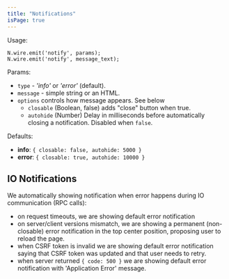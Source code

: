 ```yaml
---
title: "Notifications"
isPage: true
---
```


Usage:

```
N.wire.emit('notify', params);
N.wire.emit('notify', message_text);
```

Params:

* `type` - _'info'_ or _'error'_ (default).
* `message` - simple string or an HTML.
* `options` controls how message appears. See below
  * `closable` (Boolean, false) adds "close" button when true.
  * `autohide` (Number) Delay in milliseconds before automatically closing a
    notification. Disabled when `false`.

Defaults:

* **info**: `{ closable: false, autohide: 5000 }`
* **error**: `{ closable: true, autohide: 10000 }`


IO Notifications
----------------

We automatically showing notification when error happens during IO communication
(RPC calls):

* on request timeouts, we are showing default error notification
* on server/client versions mismatch, we are showing a permanent
  (non-closable) error notification in the top center position, proposing
  user to reload the page.
* when CSRF token is invalid we are showing default error notification saying
  that CSRF token was updated and that user needs to retry.
* when server returned `{ code: 500 }` we are showing default error notification
  with 'Application Error' message.

